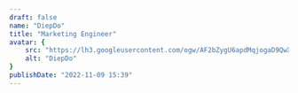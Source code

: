 ```yaml
---
draft: false
name: "DiepDo"
title: "Marketing Engineer"
avatar: {
    src: "https://lh3.googleusercontent.com/ogw/AF2bZygU6apdMqjogaD9QwXwmHygGNmkZHoKKno01VmLXSM8ZA",
    alt: "DiepDo"
}
publishDate: "2022-11-09 15:39"
---
```

